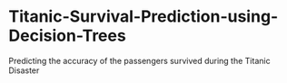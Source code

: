 # Titanic-Survival-Prediction-using-Decision-Trees
Predicting the accuracy of the passengers survived during the Titanic Disaster
